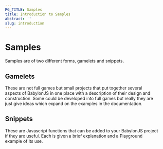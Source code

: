 ```yaml
---
PG_TITLE: Samples
title: Introduction to Samples
abstract: ''
slug: introduction
---
```



# Samples

Samples are of two different forms, gamelets and snippets. 

## Gamelets

These are not full games but small projects that put together several aspects of BabylonJS in one place with a description of their design and construction. Some could be developed into full games but really they are just give ideas which expand on the examples in the documentation.

## Snippets

These are Javascript functions that can be added to your BabylonJS project if they are useful. Each is given a brief explanation and a Playground example of its use.


